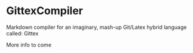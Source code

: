 # GittexCompiler

Markdown compiler for an imaginary, mash-up Git/Latex hybrid language called: Gittex

More info to come

